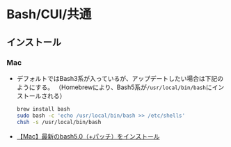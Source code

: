 # Bash/CUI/共通

## インストール

### Mac

- デフォルトではBash3系が入っているが、アップデートしたい場合は下記のようにする。
  （Homebrewにより、Bash5系が`/usr/local/bin/bash`にインストールされる）

  ```bash
  brew install bash
  sudo bash -c 'echo /usr/local/bin/bash >> /etc/shells'
  chsh -s /usr/local/bin/bash
  ```

- [【Mac】最新のbash5.0（+パッチ）をインストール](https://www.wholenotism.com/blog/2020/05/install-bash5-mac.html)
